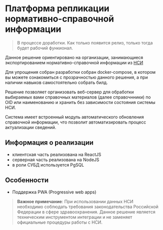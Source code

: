 # Платформа репликации нормативно-справочной информации

> В процессе доработки. Как только появится релиз, только тогда будет рабочий функионал.

Данное решение ориентировано на организации, занимающиеся экспортированием нормативно-справочной информации из [НСИ](https://nsi.rosminzdrav.ru)    

Для упрощения собран разработки собран docker-compose, в котором вы можете ознакомиться с прозрачностью данного решения, а при наличии навыков самостоятельно собрать билд.     

Решение позволяет организовать веб-сервер для обработки выбираемых вами справочных материалов (далее справочнники) по OID или наименованию и хранить без зависимости состояния системы НСИ. 

Система имеет встроенный модуль автоматического обновления справочной информации, что позволит автоматизировать процесс актуализации сведений.

## Информация о реализации
- клиентская часть реализована на ReactJS
- серверная часть реализована на NodeJS
- в роли СУБД используется PgSQL

## Особенности
- Поддержка PWA (Progressive web apps)

> **Важное примечание**: При использовании данных НСИ необходимо соблюдать требования законодательства Российской Федерации в сфере здравоохранения. Данное решение является техническим инструментом интеграции и не заменяет официальные процедуры работы с НСИ.